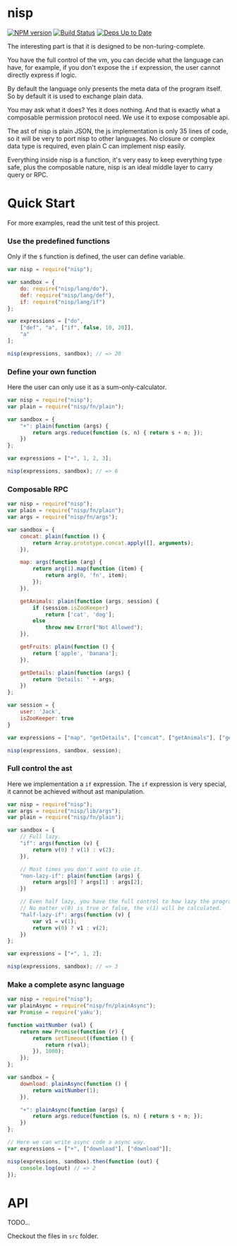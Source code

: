 # nisp

[![NPM version](https://badge.fury.io/js/nisp.svg)](http://badge.fury.io/js/nisp) [![Build Status](https://travis-ci.org/ysmood/nisp.svg)](https://travis-ci.org/ysmood/nisp) [![Deps Up to Date](https://david-dm.org/ysmood/nisp.svg?style=flat)](https://david-dm.org/ysmood/nisp)


The interesting part is that it is designed to be non-turing-complete.

You have the full control of the vm, you can decide what the language can have, for example,
if you don't expose the `if` expression, the user cannot directly express if logic.

By default the language only presents the meta data of the program itself. So by default
it is used to exchange plain data.

You may ask what it does? Yes it does nothing. And that is exactly what a composable permission
protocol need. We use it to expose composable api.

The ast of nisp is plain JSON, the js implementation is only 35 lines of code, so it will be very to port nisp to other languages. No closure or complex data type is required, even plain C can implement nisp easily.

Everything inside nisp is a function, it's very easy to keep everything type safe, plus the composable nature,
nisp is an ideal middle layer to carry query or RPC.

# Quick Start

For more examples, read the unit test of this project.


### Use the predefined functions

Only if the `$` function is defined, the user can define variable.

```js
var nisp = require("nisp");

var sandbox = {
    do: require("nisp/lang/do"),
    def: require("nisp/lang/def"),
    if: require("nisp/lang/if")
};

var expressions = ["do",
    ["def", "a", ["if", false, 10, 20]],
    "a"
];

nisp(expressions, sandbox); // => 20
```

### Define your own function

Here the user can only use it as a sum-only-calculator.

```js
var nisp = require("nisp");
var plain = require("nisp/fn/plain");

var sandbox = {
    "+": plain(function (args) {
        return args.reduce(function (s, n) { return s + n; });
    })
};

var expressions = ["+", 1, 2, 3];

nisp(expressions, sandbox); // => 6
```

### Composable RPC

```js
var nisp = require("nisp");
var plain = require("nisp/fn/plain");
var args = require("nisp/fn/args");

var sandbox = {
    concat: plain(function () {
        return Array.prototype.concat.apply([], arguments);
    }),

    map: args(function (arg) {
        return arg(1).map(function (item) {
            return arg(0, 'fn', item);
        });
    }),

    getAnimals: plain(function (args, session) {
        if (session.isZooKeeper)
            return ['cat', 'dog'];
        else
            throw new Error("Not Allowed");
    }),

    getFruits: plain(function () {
        return ['apple', 'banana'];
    }),

    getDetails: plain(function (args) {
        return 'Details: ' + args;
    })
};

var session = {
    user: 'Jack',
    isZooKeeper: true
}

var expressions = ["map", "getDetails", ["concat", ["getAnimals"], ["getFruits"]]];

nisp(expressions, sandbox, session);
```

### Full control the ast

Here we implementation a `if` expression. The `if` expression is very special,
it cannot be achieved without ast manipulation.

```js
var nisp = require("nisp");
var args = require("nisp/lib/args");
var plain = require("nisp/fn/plain");

var sandbox = {
    // Full lazy.
    "if": args(function (v) {
        return v(0) ? v(1) : v(2);
    }),

    // Most times you don't want to use it.
    "non-lazy-if": plain(function (args) {
        return args[0] ? args[1] : args[2];
    })

    // Even half lazy, you have the full control to how lazy the program will be.
    // No matter v(0) is true or false, the v(1) will be calculated.
    "half-lazy-if": args(function (v) {
        var v1 = v(1);
        return v(0) ? v1 : v(2);
    })
};

var expressions = ["+", 1, 2];

nisp(expressions, sandbox); // => 3
```

### Make a complete async language

```js
var nisp = require("nisp");
var plainAsync = require("nisp/fn/plainAsync");
var Promise = require('yaku');

function waitNumber (val) {
    return new Promise(function (r) {
        return setTimeout((function () {
            return r(val);
        }), 1000);
    });
};

var sandbox = {
    download: plainAsync(function () {
        return waitNumber(1);
    }),

    "+": plainAsync(function (args) {
        return args.reduce(function (s, n) { return s + n; });
    })
};

// Here we can write async code a async way.
var expressions = ["+", ["download"], ["download"]];

nisp(expressions, sandbox).then(function (out) {
    console.log(out) // => 2
});
```



# API

TODO...

Checkout the files in `src` folder.
